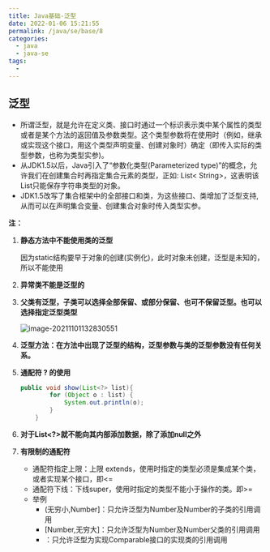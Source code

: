 ```yaml
---
title: Java基础-泛型
date: 2022-01-06 15:21:55
permalink: /java/se/base/8
categories: 
  - java
  - java-se
tags: 
  - 
---
```




## 泛型

- 所谓泛型，就是允许在定义类、接口时通过一个标识表示类中某个属性的类型或者是某个方法的返回值及参数类型。这个类型参数将在使用时（例如，继承或实现这个接口，用这个类型声明变量、创建对象时）确定（即传入实际的类型参数，也称为类型实参)。
- 从JDK1.5以后，Java引入了“参数化类型(Parameterized type)”的概念，允许我们在创建集合时再指定集合元素的类型，正如: List< String>，这表明该List只能保存字符串类型的对象。
- JDK1.5改写了集合框架中的全部接口和类，为这些接口、类增加了泛型支持,从而可以在声明集合变量、创建集合对象时传入类型实参。



**注：**

1. **静态方法中不能使用类的泛型**

   因为static结构要早于对象的创建(实例化)，此时对象未创建，泛型是未知的，所以不能使用

2. **异常类不能是泛型的**

3. **父类有泛型，子类可以选择全部保留、或部分保留、也可不保留泛型。也可以选择指定泛型类型**

   ![image-20211101132830551](http://zdk-blog-image.test.upcdn.net//images/202201061533654.png)

4. **泛型方法：在方法中出现了泛型的结构，泛型参数与类的泛型参数没有任何关系。**

5. **通配符 ? 的使用**

   ```java
   public void show(List<?> list){
           for (Object o : list) {
               System.out.println(o);
           }
       }
   ```

6. **对于List<?>就不能向其内部添加数据，除了添加null之外**

7. **有限制的通配符**

   - 通配符指定上限：上限 extends，使用时指定的类型必须是集成某个类，或者实现某个接口，即<=
   - 通配符下线：下线super，使用时指定的类型不能小于操作的类。即>=
   - 举例
     - <?extends Number> (无穷小,Number]：只允许泛型为Number及Number的子类的引用调用
     - <?super Number> [Number,无穷大]：只允许泛型为Number及Number父类的引用调用
     - <?extends Comparable>：只允许泛型为实现Comparable接口的实现类的引用调用

